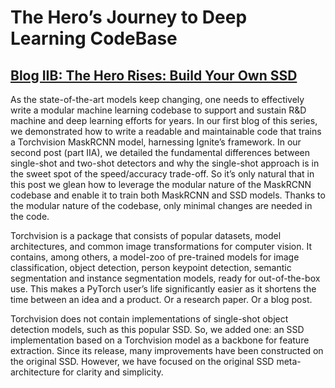 # The Hero’s Journey to Deep Learning CodeBase
## [Blog IIB: The Hero Rises: Build Your Own SSD](https://allegro.ai/blog/the-hero-rises-build-your-own-ssd/)

As the state-of-the-art models keep changing, one needs to effectively write a modular machine learning codebase to support and sustain R&D machine and deep learning efforts for years. In our first blog of this series, we demonstrated how to write a readable and maintainable code that trains a Torchvision MaskRCNN model, harnessing Ignite’s framework. In our second post (part IIA), we detailed the fundamental differences between single-shot and two-shot detectors and why the single-shot approach is in the sweet spot of the speed/accuracy trade-off. So it’s only natural that in this post we glean how to leverage the modular nature of the MaskRCNN codebase and enable it to train both MaskRCNN and SSD models. Thanks to the modular nature of the codebase, only minimal changes are needed in the code.

Torchvision is a package that consists of popular datasets, model architectures, and common image transformations for computer vision. It contains, among others, a model-zoo of pre-trained models for image classification, object detection, person keypoint detection, semantic segmentation and instance segmentation models, ready for out-of-the-box use. This makes a PyTorch user’s life significantly easier as it shortens the time between an idea and a product. Or a research paper. Or a blog post.

Torchvision does not contain implementations of single-shot object detection models, such as this popular SSD. So, we added one: an SSD implementation based on a Torchvision model as a backbone for feature extraction. Since its release, many improvements have been constructed on the original SSD. However, we have focused on the original SSD meta-architecture for clarity and simplicity.
